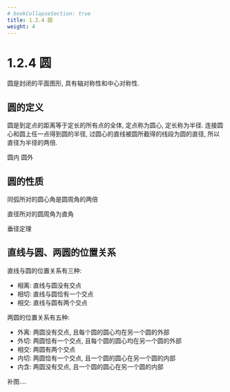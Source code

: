 ```yaml
---
# bookCollapseSection: true
title: 1.2.4 圆
weight: 4
---
```


# 1.2.4 圆

圆是封闭的平面图形, 具有轴对称性和中心对称性. 

## 圆的定义

圆是到定点的距离等于定长的所有点的全体, 定点称为圆心, 定长称为半径. 连接圆心和圆上任一点得到圆的半径, 过圆心的直线被圆所截得的线段为圆的直径, 所以直径为半径的两倍.

圆内 圆外

## 圆的性质

同弧所对的圆心角是圆周角的两倍

直径所对的圆周角为直角

垂径定理

## 直线与圆、两圆的位置关系

直线与圆的位置关系有三种:

- 相离: 直线与圆没有交点
- 相切: 直线与圆恰有一个交点
- 相交: 直线与圆有两个交点

两圆的位置关系有五种:

- 外离: 两圆没有交点, 且每个圆的圆心均在另一个圆的外部
- 外切: 两圆恰有一个交点, 且每个圆的圆心均在另一个圆的外部
- 相交: 两圆有两个交点
- 内切: 两圆恰有一个交点, 且一个圆的圆心在另一个圆的内部
- 内含: 两圆没有交点, 且一个圆的圆心在另一个圆的内部

补图....
